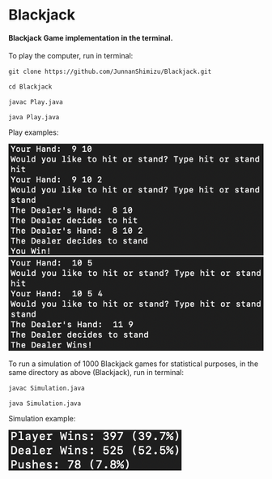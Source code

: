 # Blackjack
#### Blackjack Game implementation in the terminal.

To play the computer, run in terminal:

```
git clone https://github.com/JunnanShimizu/Blackjack.git
```
```
cd Blackjack
```
```
javac Play.java
```
```
java Play.java
```

Play examples:

![](Blackjack_Player_Win.png)
![](Blackjack_Dealer_Win.png)

To run a simulation of 1000 Blackjack games for statistical purposes, in the same directory as above (Blackjack), run in terminal:
```
javac Simulation.java
```
```
java Simulation.java
```

Simulation example:

![](Blackjack_sim.png)

